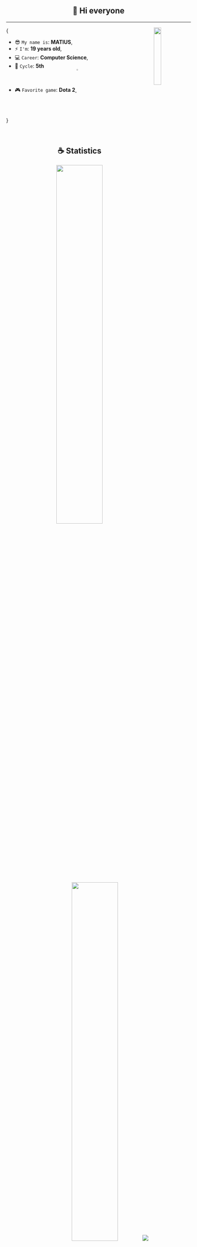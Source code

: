 <h2 align="center">👋 Hi everyone</h2>

<hr/>

<img align='right' src='https://media.giphy.com/media/LmNwrBhejkK9EFP504/giphy.gif' width='20%'>  

{

  *  😎 `My name is`: **MATIUS**,
  *  ⚡ `I'm`: **19 years old**,
  *  💻 `Career`: **Computer Science**,
  *  📖 `Cycle`: **5th**
  *  🎮 `Favorite game`: **Dota 2**<a href="https://steamcommunity.com/profiles/76561198129540886/"> </a> <img align="center" alt="img" src="https://cdn-icons-png.flaticon.com/512/588/588308.png" width="3%" height="auto" />

}

<br/>

<h2 align="center">☕ Statistics</h2>

<p align="center">
  <img height="50%" width="auto" src ="https://github-readme-stats.vercel.app/api?username=MatiasMaravi&show_icons=true&count_private=true&theme=material-palenight&hide_border=true&hide=issues,contribs&bg_color=00000001">
  <img height="50%" width="auto" src ="https://github-readme-stats.vercel.app/api/top-langs/?username=MatiasMaravi&layout=compact&hide_border=true&theme=material-palenight&bg_color=00000000&langs_count=6&hide=jupyter%20notebook,tex,css,php&exclude_repo=Pacman-AI">
  <img src ="https://github-readme-streak-stats.herokuapp.com?user=MatiasMaravi&theme=material-palenight&hide_border=true&background=FFFFFF00">
</p>

<p align="center">
    <img src="https://github-profile-trophy.vercel.app/?username=MatiasMaravi&theme=tokyonight"/>
</p>

<h2 align="center">📌 Pinned Repositories</h2>
<p align="center">Take a look at my most outstanding repositories.</p>
